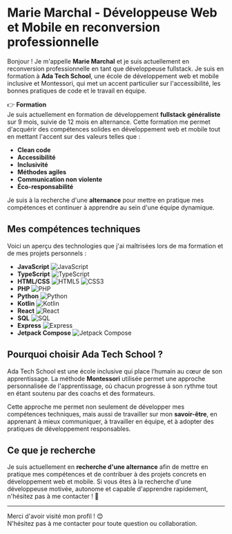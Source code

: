# Marie Marchal - Développeuse Web et Mobile en reconversion professionnelle

Bonjour ! Je m'appelle **Marie Marchal** et je suis actuellement en reconversion professionnelle en tant que développeuse fullstack. Je suis en formation à **Ada Tech School**, une école de développement web et mobile inclusive et Montessori, qui met un accent particulier sur l'accessibilité, les bonnes pratiques de code et le travail en équipe.

👉 **Formation**  
Je suis actuellement en formation de développement **fullstack généraliste** sur 9 mois, suivie de 12 mois en alternance. Cette formation me permet d'acquérir des compétences solides en développement web et mobile tout en mettant l'accent sur des valeurs telles que :  
- **Clean code**  
- **Accessibilité**  
- **Inclusivité**  
- **Méthodes agiles**  
- **Communication non violente**  
- **Éco-responsabilité**

Je suis à la recherche d'une **alternance** pour mettre en pratique mes compétences et continuer à apprendre au sein d'une équipe dynamique.

## Mes compétences techniques

Voici un aperçu des technologies que j'ai maîtrisées lors de ma formation et de mes projets personnels :

- **JavaScript** ![JavaScript](https://img.shields.io/badge/JavaScript-F7DF1E?style=flat-square&logo=javascript&logoColor=white)
- **TypeScript** ![TypeScript](https://img.shields.io/badge/TypeScript-3178C6?style=flat-square&logo=typescript&logoColor=white)
- **HTML/CSS** ![HTML5](https://img.shields.io/badge/HTML5-E34F26?style=flat-square&logo=html5&logoColor=white) ![CSS3](https://img.shields.io/badge/CSS3-1572B6?style=flat-square&logo=css3&logoColor=white)
- **PHP** ![PHP](https://img.shields.io/badge/PHP-777BB4?style=flat-square&logo=php&logoColor=white)
- **Python** ![Python](https://img.shields.io/badge/Python-3776AB?style=flat-square&logo=python&logoColor=white)
- **Kotlin** ![Kotlin](https://img.shields.io/badge/Kotlin-7F52FF?style=flat-square&logo=kotlin&logoColor=white)
- **React** ![React](https://img.shields.io/badge/React-61DAFB?style=flat-square&logo=react&logoColor=white)
- **SQL** ![SQL](https://img.shields.io/badge/SQL-000000?style=flat-square&logo=sqlite&logoColor=white)
- **Express** ![Express](https://img.shields.io/badge/Express-000000?style=flat-square&logo=express&logoColor=white)
- **Jetpack Compose** ![Jetpack Compose](https://img.shields.io/badge/Jetpack%20Compose-8BC34A?style=flat-square&logo=kotlin&logoColor=white)

## Pourquoi choisir Ada Tech School ?

Ada Tech School est une école inclusive qui place l’humain au cœur de son apprentissage. La méthode **Montessori** utilisée permet une approche personnalisée de l'apprentissage, où chacun progresse à son rythme tout en étant soutenu par des coachs et des formateurs.  

Cette approche me permet non seulement de développer mes compétences techniques, mais aussi de travailler sur mon **savoir-être**, en apprenant à mieux communiquer, à travailler en équipe, et à adopter des pratiques de développement responsables.

## Ce que je recherche

Je suis actuellement en **recherche d'une alternance** afin de mettre en pratique mes compétences et de contribuer à des projets concrets en développement web et mobile. Si vous êtes à la recherche d'une développeuse motivée, autonome et capable d'apprendre rapidement, n'hésitez pas à me contacter ! 🙌

---

Merci d'avoir visité mon profil ! 😊  
N'hésitez pas à me contacter pour toute question ou collaboration.

<!--
**Tekeani/Tekeani** is a ✨ _special_ ✨ repository because its `README.md` (this file) appears on your GitHub profile.

Here are some ideas to get you started:

- 🔭 I’m currently working on ...
- 🌱 I’m currently learning ...
- 👯 I’m looking to collaborate on ...
- 🤔 I’m looking for help with ...
- 💬 Ask me about ...
- 📫 How to reach me: ...
- 😄 Pronouns: ...
- ⚡ Fun fact: ...
-->
